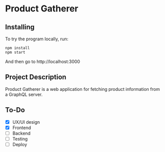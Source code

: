 # Product Gatherer

## Installing
To try the program locally, run:

```
npm install
npm start
```

And then go to http://localhost:3000

## Project Description
Product Gatherer is a web application for fetching product information from a GraphQL server. 


## To-Do
- [x] UX/UI design
- [x] Frontend 
- [ ] Backend
- [ ] Testing
- [ ] Deploy